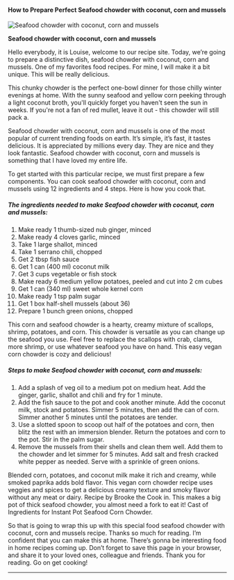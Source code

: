             

#### How to Prepare Perfect Seafood chowder with coconut, corn and mussels

![Seafood chowder with coconut, corn and mussels](https://img-global.cpcdn.com/recipes/6677e0c982967eee/751x532cq70/seafood-chowder-with-coconut-corn-and-mussels-recipe-main-photo.jpg)

**Seafood chowder with coconut, corn and mussels**

Hello everybody, it is Louise, welcome to our recipe site. Today, we’re going to prepare a distinctive dish, seafood chowder with coconut, corn and mussels. One of my favorites food recipes. For mine, I will make it a bit unique. This will be really delicious.

This chunky chowder is the perfect one-bowl dinner for those chilly winter evenings at home. With the sunny seafood and yellow corn peeking through a light coconut broth, you'll quickly forget you haven't seen the sun in weeks. If you're not a fan of red mullet, leave it out - this chowder will still pack a.

Seafood chowder with coconut, corn and mussels is one of the most popular of current trending foods on earth. It’s simple, it’s fast, it tastes delicious. It is appreciated by millions every day. They are nice and they look fantastic. Seafood chowder with coconut, corn and mussels is something that I have loved my entire life.

To get started with this particular recipe, we must first prepare a few components. You can cook seafood chowder with coconut, corn and mussels using 12 ingredients and 4 steps. Here is how you cook that.

##### The ingredients needed to make Seafood chowder with coconut, corn and mussels:

1.  Make ready 1 thumb-sized nub ginger, minced
2.  Make ready 4 cloves garlic, minced
3.  Take 1 large shallot, minced
4.  Take 1 serrano chili, chopped
5.  Get 2 tbsp fish sauce
6.  Get 1 can (400 ml) coconut milk
7.  Get 3 cups vegetable or fish stock
8.  Make ready 6 medium yellow potatoes, peeled and cut into 2 cm cubes
9.  Get 1 can (340 ml) sweet whole kernel corn
10.  Make ready 1 tsp palm sugar
11.  Get 1 box half-shell mussels (about 36)
12.  Prepare 1 bunch green onions, chopped

This corn and seafood chowder is a hearty, creamy mixture of scallops, shrimp, potatoes, and corn. This chowder is versatile as you can change up the seafood you use. Feel free to replace the scallops with crab, clams, more shrimp, or use whatever seafood you have on hand. This easy vegan corn chowder is cozy and delicious!

##### Steps to make Seafood chowder with coconut, corn and mussels:

1.  Add a splash of veg oil to a medium pot on medium heat. Add the ginger, garlic, shallot and chili and fry for 1 minute.
2.  Add the fish sauce to the pot and cook another minute. Add the coconut milk, stock and potatoes. Simmer 5 minutes, then add the can of corn. Simmer another 5 minutes until the potatoes are tender.
3.  Use a slotted spoon to scoop out half of the potatoes and corn, then blitz the rest with an immersion blender. Return the potatoes and corn to the pot. Stir in the palm sugar.
4.  Remove the mussels from their shells and clean them well. Add them to the chowder and let simmer for 5 minutes. Add salt and fresh cracked white pepper as needed. Serve with a sprinkle of green onions.

Blended corn, potatoes, and coconut milk make it rich and creamy, while smoked paprika adds bold flavor. This vegan corn chowder recipe uses veggies and spices to get a delicious creamy texture and smoky flavor without any meat or dairy. Recipe by Brooke the Cook in. This makes a big pot of thick seafood chowder, you almost need a fork to eat it! Cast of Ingredients for Instant Pot Seafood Corn Chowder.

So that is going to wrap this up with this special food seafood chowder with coconut, corn and mussels recipe. Thanks so much for reading. I’m confident that you can make this at home. There’s gonna be interesting food in home recipes coming up. Don’t forget to save this page in your browser, and share it to your loved ones, colleague and friends. Thank you for reading. Go on get cooking!

* * *
